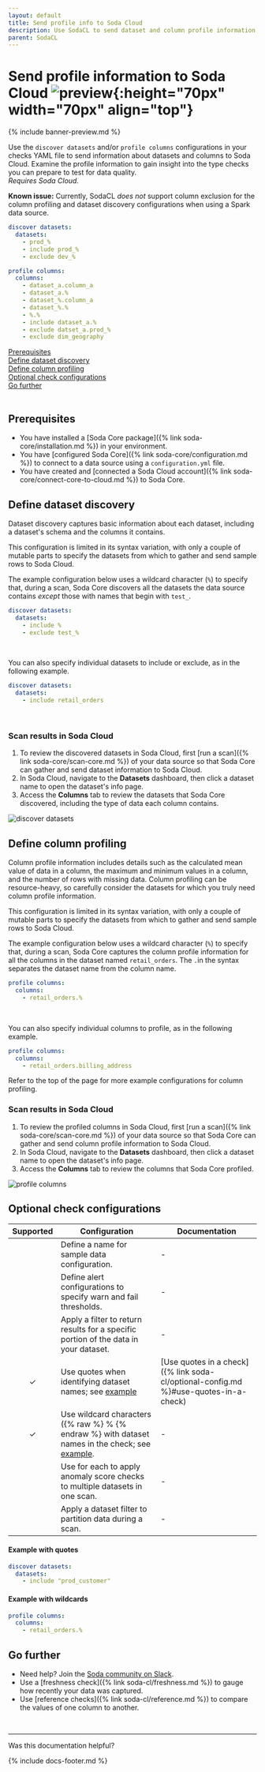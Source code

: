 ```yaml
---
layout: default
title: Send profile info to Soda Cloud
description: Use SodaCL to send dataset and column profile information to Soda Cloud to quickly review the contents of your dataset.
parent: SodaCL
---
```


# Send profile information to Soda Cloud ![preview](/assets/images/preview.png){:height="70px" width="70px" align="top"}

{% include banner-preview.md %}

Use the `discover datasets` and/or `profile columns` configurations in your checks YAML file to send information about datasets and columns to Soda Cloud. Examine the profile information to gain insight into the type checks you can prepare to test for data quality.<br />
*Requires Soda Cloud.*

**Known issue:** Currently, SodaCL *does not* support column exclusion for the column profiling and dataset discovery configurations when using a Spark data source.

```yaml
discover datasets:
  datasets:
    - prod_%
    - include prod_%
    - exclude dev_%

profile columns:
  columns:
    - dataset_a.column_a
    - dataset_a.%
    - dataset_%.column_a
    - dataset_%.%
    - %.%
    - include dataset_a.%
    - exclude datset_a.prod_%
    - exclude dim_geography
```

[Prerequisites](#prerequisites)<br />
[Define dataset discovery](#define-dataset-discovery) <br />
[Define column profiling](#define-column-profiling)<br />
[Optional check configurations](#optional-check-configurations) <br />
[Go further](#go-further) <br />
<br />


## Prerequisites
* You have installed a [Soda Core package]({% link soda-core/installation.md %}) in your environment.
* You have [configured Soda Core]({% link soda-core/configuration.md %}) to connect to a data source using a `configuration.yml` file. 
* You have created and [connected a Soda Cloud account]({% link soda-core/connect-core-to-cloud.md %}) to Soda Core.


## Define dataset discovery

Dataset discovery captures basic information about each dataset, including a dataset's schema and the columns it contains.

This configuration is limited in its syntax variation, with only a couple of mutable parts to specify the datasets from which to gather and send sample rows to Soda Cloud.

The example configuration below uses a wildcard character (`%`) to specify that, during a scan, Soda Core discovers all the datasets the data source contains *except* those with names that begin with `test_`. 


```yaml
discover datasets:
  datasets:
    - include %
    - exclude test_%
```

<br />

You can also specify individual datasets to include or exclude, as in the following example.

```yaml
discover datasets:
  datasets:
    - include retail_orders
```

<br />

### Scan results in Soda Cloud

1. To review the discovered datasets in Soda Cloud, first [run a scan]({% link soda-core/scan-core.md %}) of your data source so that Soda Core can gather and send dataset information to Soda Cloud.
2. In Soda Cloud, navigate to the **Datasets** dashboard, then click a dataset name to open the dataset's info page. 
3. Access the **Columns** tab to review the datasets that Soda Core discovered, including the type of data each column contains.

![discover datasets](../assets/images/discover-datasets.png)


## Define column profiling

Column profile information includes details such as the calculated mean value of data in a column, the maximum and minimum values in a column, and the number of rows with missing data. Column profiling can be resource-heavy, so carefully consider the datasets for which you truly need column profile information. 

This configuration is limited in its syntax variation, with only a couple of mutable parts to specify the datasets from which to gather and send sample rows to Soda Cloud.

The example configuration below uses a wildcard character (`%`) to specify that, during a scan, Soda Core captures the column profile information for all the columns in the dataset named `retail_orders`. The `.`in the syntax separates the dataset name from the column name. 


```yaml
profile columns:
  columns:
    - retail_orders.%
```

<br />

You can also specify individual columns to profile, as in the following example.

```yaml
profile columns:
  columns:
    - retail_orders.billing_address
```

Refer to the top of the page for more example configurations for column profiling.
<br />

### Scan results in Soda Cloud

1. To review the profiled columns in Soda Cloud, first [run a scan]({% link soda-core/scan-core.md %}) of your data source so that Soda Core can gather and send column profile information to Soda Cloud.
2. In Soda Cloud, navigate to the **Datasets** dashboard, then click a dataset name to open the dataset's info page. 
3. Access the **Columns** tab to review the columns that Soda Core profiled.

![profile columns](../assets/images/profile-columns.png)


## Optional check configurations

| Supported | Configuration | Documentation |
| :-: | ------------|---------------|
|   | Define a name for sample data configuration. |  - |
|   | Define alert configurations to specify warn and fail thresholds. | - |
|   | Apply a filter to return results for a specific portion of the data in your dataset.| - | 
| ✓ | Use quotes when identifying dataset names; see [example](#example-with-quotes) | [Use quotes in a check]({% link soda-cl/optional-config.md %}#use-quotes-in-a-check) |
| ✓ | Use wildcard characters ({% raw %} % {% endraw %} with dataset names in the check; see [example](#example-with-wildcards). | - |
|   | Use for each to apply anomaly score checks to multiple datasets in one scan. | - |
|   | Apply a dataset filter to partition data during a scan. |  -  |

#### Example with quotes

```yaml
discover datasets:
  datasets:
    - include "prod_customer"
```

#### Example with wildcards 

```yaml
profile columns:
  columns:
    - retail_orders.%
```

## Go further
* Need help? Join the <a href="http://community.soda.io/slack" target="_blank"> Soda community on Slack</a>.
* Use a [freshness check]({% link soda-cl/freshness.md %}) to gauge how recently your data was captured.
* Use [reference checks]({% link soda-cl/reference.md %}) to compare the values of one column to another.

<br />

---

Was this documentation helpful?

<!-- LikeBtn.com BEGIN -->
<span class="likebtn-wrapper" data-theme="tick" data-i18n_like="Yes" data-ef_voting="grow" data-show_dislike_label="true" data-counter_zero_show="true" data-i18n_dislike="No"></span>
<script>(function(d,e,s){if(d.getElementById("likebtn_wjs"))return;a=d.createElement(e);m=d.getElementsByTagName(e)[0];a.async=1;a.id="likebtn_wjs";a.src=s;m.parentNode.insertBefore(a, m)})(document,"script","//w.likebtn.com/js/w/widget.js");</script>
<!-- LikeBtn.com END -->

{% include docs-footer.md %}